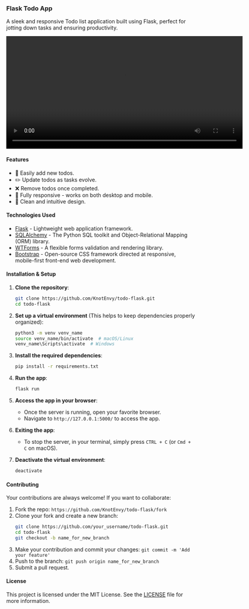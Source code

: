 ### Flask Todo App

A sleek and responsive Todo list application built using Flask, perfect for jotting down tasks and ensuring productivity.

<video width="630" height="300" src="https://youtube.com/shorts/hiUC6bZa_Ck"></video>

#### Features

- 📝 Easily add new todos.
- ✏️ Update todos as tasks evolve.
- ❌ Remove todos once completed.
- 📱 Fully responsive - works on both desktop and mobile.
- 🎨 Clean and intuitive design.

#### Technologies Used

- [Flask](https://flask.palletsprojects.com/en/2.0.x/) - Lightweight web application framework.
- [SQLAlchemy](https://www.sqlalchemy.org/) - The Python SQL toolkit and Object-Relational Mapping (ORM) library.
- [WTForms](https://wtforms.readthedocs.io/en/2.3.x/) - A flexible forms validation and rendering library.
- [Bootstrap](https://getbootstrap.com/) - Open-source CSS framework directed at responsive, mobile-first front-end web development.

#### Installation & Setup

1. **Clone the repository**:
    ```bash
    git clone https://github.com/KnotEnvy/todo-flask.git
    cd todo-flask
    ```

2. **Set up a virtual environment** (This helps to keep dependencies properly organized):
    ```bash
    python3 -m venv venv_name
    source venv_name/bin/activate  # macOS/Linux
    venv_name\Scripts\activate  # Windows
    ```

3. **Install the required dependencies**:
    ```bash
    pip install -r requirements.txt
    ```

4. **Run the app**:
    ```bash
    flask run
    ```

5. **Access the app in your browser**:
   - Once the server is running, open your favorite browser.
   - Navigate to `http://127.0.0.1:5000/` to access the app.

6. **Exiting the app**:
   - To stop the server, in your terminal, simply press `CTRL + C` (or `Cmd + C` on macOS).

7. **Deactivate the virtual environment**:
    ```bash
    deactivate
    ```

#### Contributing

Your contributions are always welcome! If you want to collaborate:

1. Fork the repo: `https://github.com/KnotEnvy/todo-flask/fork`
2. Clone your fork and create a new branch: 
    ```bash
    git clone https://github.com/your_username/todo-flask.git
    cd todo-flask
    git checkout -b name_for_new_branch
    ```
3. Make your contribution and commit your changes: `git commit -m 'Add your feature'`
4. Push to the branch: `git push origin name_for_new_branch`
5. Submit a pull request.

#### License

This project is licensed under the MIT License. See the [LICENSE](LICENSE) file for more information.
